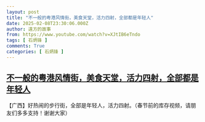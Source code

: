 ```yaml
---
layout: post
title: "不一般的粤港风情街，美食天堂，活力四射，全部都是年轻人"
date: 2025-02-08T23:30:06.000Z
author: 遠方的故事
from: https://www.youtube.com/watch?v=XJtIB6eTndo
tags: [ 石炳锋 ]
comments: True
categories: [ 石炳锋 ]
---
```

<!--1739057406000-->
[不一般的粤港风情街，美食天堂，活力四射，全部都是年轻人](https://www.youtube.com/watch?v=XJtIB6eTndo)
------

<div>
【广西】好热闹的步行街，全部是年轻人，活力四射。（春节前的库存视频，请朋友们多多支持！谢谢大家）
</div>

